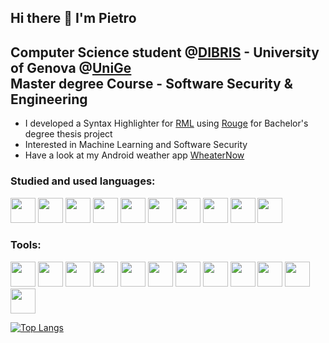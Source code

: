 ## Hi there 👋 I'm Pietro
## Computer Science student @[DIBRIS](https://dibris.unige.it/en) - University of Genova @[UniGe](https://unige.it/en) <br> Master degree Course - Software Security & Engineering

- I developed a Syntax Highlighter for [RML](https://rmlatdibris.github.io/) using [Rouge](https://github.com/rouge-ruby/) for Bachelor's degree thesis project
- Interested in Machine Learning and Software Security
- Have a look at my Android weather app [WheaterNow](https://github.com/pie-catt/WeatherNow)

### Studied and used languages:

<p align= left>
   <img src="https://cdn.jsdelivr.net/gh/devicons/devicon/icons/c/c-original.svg" width="40" height="40" />
    <a href = "https://cplusplus.com/reference/"><img src="https://cdn.jsdelivr.net/gh/devicons/devicon/icons/cplusplus/cplusplus-original.svg" width="40" height="40" /></a>
<a href = "https://learn.microsoft.com/en-gb/dotnet/csharp/"> <img src="https://cdn.jsdelivr.net/gh/devicons/devicon/icons/csharp/csharp-original.svg" width="40" height="40" /></a>
 <a href = "https://docs.oracle.com/javase/8/docs/api/"> <img src="https://cdn.jsdelivr.net/gh/devicons/devicon/icons/java/java-original.svg" width="40" height="40"/></a>
   <img src="https://cdn.jsdelivr.net/gh/devicons/devicon/icons/ruby/ruby-original.svg" width="40" height="40"/>
   <img src="https://cdn.jsdelivr.net/gh/devicons/devicon/icons/php/php-original.svg" width="40" height="40"/>
    <img src="https://cdn.jsdelivr.net/gh/devicons/devicon/icons/html5/html5-original.svg" width="40" height="40"/>
     <img src="https://cdn.jsdelivr.net/gh/devicons/devicon/icons/python/python-original.svg" width="40" height="40"/>
     <img src="https://cdn.jsdelivr.net/gh/devicons/devicon/icons/haskell/haskell-original.svg" width="40" height="40"/>
     <img src="https://cdn.jsdelivr.net/gh/devicons/devicon/icons/javascript/javascript-original.svg" width="40" height="40"/>
            
  </p>
  
 ### Tools:
 <p align= left>
   <img src="https://cdn.jsdelivr.net/gh/devicons/devicon/icons/git/git-original.svg" width="40" height="40"/>
   <img src="https://cdn.jsdelivr.net/gh/devicons/devicon/icons/postgresql/postgresql-original.svg" width="40" height="40" />
   <img src="https://cdn.jsdelivr.net/gh/devicons/devicon/icons/visualstudio/visualstudio-plain.svg" width="40" height="40" />
    <img src="https://cdn.jsdelivr.net/gh/devicons/devicon/icons/dotnetcore/dotnetcore-original.svg" width="40" height="40"/>
    <img src="https://cdn.jsdelivr.net/gh/devicons/devicon/icons/android/android-original.svg" width="40" height="40"/>
    <img src="https://cdn.jsdelivr.net/gh/devicons/devicon/icons/androidstudio/androidstudio-original.svg" width="40" height="40"/>
    <img src="https://cdn.jsdelivr.net/gh/devicons/devicon/icons/jetbrains/jetbrains-original.svg" width="40" height="40"/>
    <img src="https://cdn.jsdelivr.net/gh/devicons/devicon/icons/jupyter/jupyter-original-wordmark.svg" width="40" height="40"/>
    <img src="https://cdn.jsdelivr.net/gh/devicons/devicon@latest/icons/mysql/mysql-original-wordmark.svg"  width="40" height="40"/>
   <a href = "https://www.docker.com/"> <img src="https://cdn.jsdelivr.net/gh/devicons/devicon@latest/icons/docker/docker-plain-wordmark.svg"  width="40" height="40"/></a>
   <img src="https://cdn.jsdelivr.net/gh/devicons/devicon@latest/icons/selenium/selenium-original.svg" width="40" height="40"/>
   <img src="https://cdn.jsdelivr.net/gh/devicons/devicon@latest/icons/maven/maven-original.svg" width="40" height="40"/>
          
</p>
 




[![Top Langs](https://github-readme-stats.vercel.app/api/top-langs/?username=pie-catt&layout=compact&theme=dark)](https://github.com/anuraghazra/github-readme-stats)

<!--
**pie-catt/pie-catt** is a ✨ _special_ ✨ repository because its `README.md` (this file) appears on your GitHub profile.

Here are some ideas to get you started:


- 🌱 I’m currently learning ...
- 👯 I’m looking to collaborate on ...
- 🤔 I’m looking for help with ...
- 💬 Ask me about ...
- 📫 How to reach me: ...
- 😄 Pronouns: ...
- ⚡ Fun fact: ...
-->

